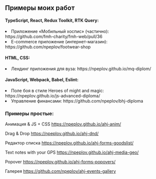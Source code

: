 ## Примеры моих работ

#### TypeScript, React, Redux Toolkit, RTK Query:
<li>Приложение «Мобильный хоспис» (частично): https://github.com/fmh-charity/fmh-web/pull/36</li>
<li>E-commerce приложение (интернет-магазин): https://github.com/npeplov/footwear-shop</li>

#### HTML, CSS:
<li>Лендинг приложения для вуза: https://npeplov.github.io/mq-diplom/</li>

#### JavaScript, Webpack, Babel, Eslint:

<li> Поле боя в стиле Heroes of might and magic: https://npeplov.github.io/js-advanced-diploma/</li>

<li>Управление финансами: https://github.com/npeplov/bhj-diploma</li>

### Примеры простые:

Анимация & JS + CSS
https://npeplov.github.io/ahj-anim/

Drag & Drop
https://npeplov.github.io/ahj-dnd/

Редактор списка
https://npeplov.github.io/ahj-forms-goodslist/

Text notes with your GPS
https://npeplov.github.io/ahj-media-geo/

Popover
https://npeplov.github.io/ahj-forms-popovers/

Галерея
https://github.com/npeplov/ahj-events-gallery

